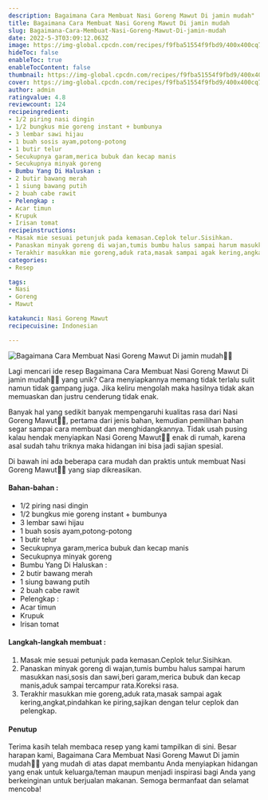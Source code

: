 ```yaml
---
description: Bagaimana Cara Membuat Nasi Goreng Mawut Di jamin mudah"
title: Bagaimana Cara Membuat Nasi Goreng Mawut Di jamin mudah
slug: Bagaimana-Cara-Membuat-Nasi-Goreng-Mawut-Di-jamin-mudah
date: 2022-5-3T03:09:12.063Z
image: https://img-global.cpcdn.com/recipes/f9fba51554f9fbd9/400x400cq70/photo.jpg
hideToc: false
enableToc: true
enableTocContent: false
thumbnail: https://img-global.cpcdn.com/recipes/f9fba51554f9fbd9/400x400cq70/photo.jpg
cover: https://img-global.cpcdn.com/recipes/f9fba51554f9fbd9/400x400cq70/photo.jpg
author: admin
ratingvalue: 4.8
reviewcount: 124
recipeingredient:
- 1/2 piring nasi dingin
- 1/2 bungkus mie goreng instant + bumbunya
- 3 lembar sawi hijau
- 1 buah sosis ayam,potong-potong
- 1 butir telur
- Secukupnya garam,merica bubuk dan kecap manis
- Secukupnya minyak goreng
- Bumbu Yang Di Haluskan :
- 2 butir bawang merah
- 1 siung bawang putih
- 2 buah cabe rawit
- Pelengkap :
- Acar timun
- Krupuk
- Irisan tomat
recipeinstructions:
- Masak mie sesuai petunjuk pada kemasan.Ceplok telur.Sisihkan.
- Panaskan minyak goreng di wajan,tumis bumbu halus sampai harum masukkan nasi,sosis dan sawi,beri garam,merica bubuk dan kecap manis,aduk sampai tercampur rata.Koreksi rasa.
- Terakhir masukkan mie goreng,aduk rata,masak sampai agak kering,angkat,pindahkan ke piring,sajikan dengan telur ceplok dan pelengkap.
categories:
- Resep

tags:
- Nasi
- Goreng
- Mawut

katakunci: Nasi Goreng Mawut
recipecuisine: Indonesian

---
```


![Bagaimana Cara Membuat Nasi Goreng Mawut Di jamin mudah👩‍🍳](https://img-global.cpcdn.com/recipes/f9fba51554f9fbd9/400x400cq70/photo.jpg)

Lagi mencari ide resep Bagaimana Cara Membuat Nasi Goreng Mawut Di jamin mudah👩‍🍳 yang unik? Cara menyiapkannya memang tidak terlalu sulit namun tidak gampang juga. Jika keliru mengolah maka hasilnya tidak akan memuaskan dan justru cenderung tidak enak.

Banyak hal yang sedikit banyak mempengaruhi kualitas rasa dari Nasi Goreng Mawut👩‍🍳, pertama dari jenis bahan, kemudian pemilihan bahan segar sampai cara membuat dan menghidangkannya. Tidak usah pusing kalau hendak menyiapkan Nasi Goreng Mawut👩‍🍳 enak di rumah, karena asal sudah tahu triknya maka hidangan ini bisa jadi sajian spesial.

Di bawah ini ada beberapa cara mudah dan praktis untuk membuat Nasi Goreng Mawut👩‍🍳 yang siap dikreasikan.

<!--inarticleads1-->

#### Bahan-bahan :

- 1/2 piring nasi dingin
- 1/2 bungkus mie goreng instant + bumbunya
- 3 lembar sawi hijau
- 1 buah sosis ayam,potong-potong
- 1 butir telur
- Secukupnya garam,merica bubuk dan kecap manis
- Secukupnya minyak goreng
- Bumbu Yang Di Haluskan :
- 2 butir bawang merah
- 1 siung bawang putih
- 2 buah cabe rawit
- Pelengkap :
- Acar timun
- Krupuk
- Irisan tomat

<!--inarticleads2-->

#### Langkah-langkah membuat :

1. Masak mie sesuai petunjuk pada kemasan.Ceplok telur.Sisihkan.
1. Panaskan minyak goreng di wajan,tumis bumbu halus sampai harum masukkan nasi,sosis dan sawi,beri garam,merica bubuk dan kecap manis,aduk sampai tercampur rata.Koreksi rasa.
1. Terakhir masukkan mie goreng,aduk rata,masak sampai agak kering,angkat,pindahkan ke piring,sajikan dengan telur ceplok dan pelengkap.

#### Penutup

Terima kasih telah membaca resep yang kami tampilkan di sini. Besar harapan kami, Bagaimana Cara Membuat Nasi Goreng Mawut Di jamin mudah👩‍🍳 yang mudah di atas dapat membantu Anda menyiapkan hidangan yang enak untuk keluarga/teman maupun menjadi inspirasi bagi Anda yang berkeinginan untuk berjualan makanan. Semoga bermanfaat dan selamat mencoba!
